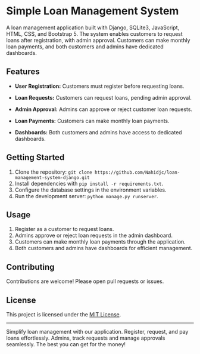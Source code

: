 # Simple Loan Management System

A loan management application built with Django, SQLite3, JavaScript, HTML, CSS, and Bootstrap 5. The system enables customers to request loans after registration, with admin approval. Customers can make monthly loan payments, and both customers and admins have dedicated dashboards.

## Features

- **User Registration:** Customers must register before requesting loans.

- **Loan Requests:** Customers can request loans, pending admin approval.

- **Admin Approval:** Admins can approve or reject customer loan requests.

- **Loan Payments:** Customers can make monthly loan payments.

- **Dashboards:** Both customers and admins have access to dedicated dashboards.

## Getting Started

1. Clone the repository: `git clone https://github.com/Nahidjc/loan-management-system-django.git`
2. Install dependencies with `pip install -r requirements.txt`.
3. Configure the database settings in the environment variables.
4. Run the development server: `python manage.py runserver`.

## Usage

1. Register as a customer to request loans.
2. Admins approve or reject loan requests in the admin dashboard.
3. Customers can make monthly loan payments through the application.
4. Both customers and admins have dashboards for efficient management.

## Contributing

Contributions are welcome! Please open pull requests or issues.

## License

This project is licensed under the [MIT License](LICENSE).

---

Simplify loan management with our application. Register, request, and pay loans effortlessly. Admins, track requests and manage approvals seamlessly. 
The best you can get for the money!
